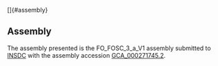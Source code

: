 []{#assembly}

Assembly
--------

The assembly presented is the FO\_FOSC\_3\_a\_V1 assembly submitted to
[INSDC](http://www.insdc.org) with the assembly accession
[GCA\_000271745.2](http://www.ebi.ac.uk/ena/data/view/GCA_000271745.2).
